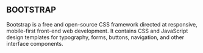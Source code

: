 ## BOOTSTRAP
Bootstrap is a free and open-source CSS framework directed at responsive, mobile-first front-end web development. It contains CSS and JavaScript design templates for typography, forms, buttons, navigation, and other interface components.